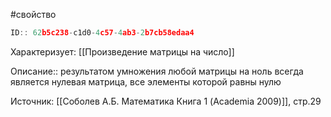 #свойство

```javascript
ID:: 62b5c238-c1d0-4c57-4ab3-2b7cb58edaa4
```

Характеризует: [[Произведение матрицы на число]]

Описание:: результатом умножения любой матрицы на ноль всегда является нулевая матрица, все элементы которой равны нулю

Источник: [[Соболев А.Б. Математика Книга 1 (Academia 2009)]], стр.29
